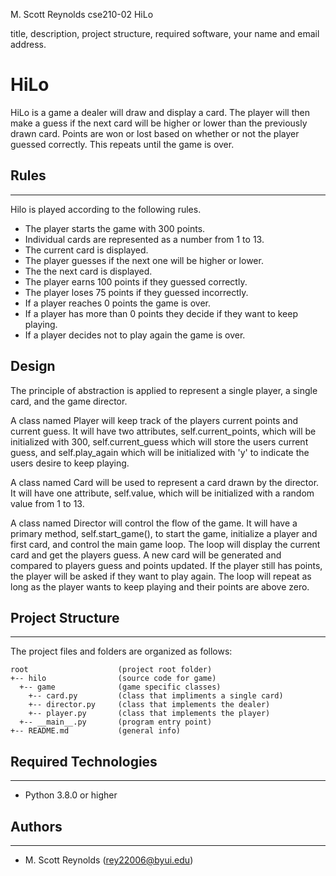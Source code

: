 M. Scott Reynolds
cse210-02
HiLo



title, description, project structure, required software, your name and email address.


# HiLo
HiLo is a game a dealer will draw and display a card. The player will then make a guess if the next card 
will be higher or lower than the previously drawn card. Points are won or lost based on whether or not
the player guessed correctly. This repeats until the game is over.

## Rules
---
Hilo is played according to the following rules.

- The player starts the game with 300 points.
- Individual cards are represented as a number from 1 to 13.
- The current card is displayed.
- The player guesses if the next one will be higher or lower.
- The the next card is displayed.
- The player earns 100 points if they guessed correctly.
- The player loses 75 points if they guessed incorrectly.
- If a player reaches 0 points the game is over.
- If a player has more than 0 points they decide if they want to keep playing.
- If a player decides not to play again the game is over.

## Design
The principle of abstraction is applied to represent a single player, a single card, and the game director. 

A class named Player will keep track of the players current points and current guess. It will have two attributes, self.current_points, which will be initialized with 300, self.current_guess which will store the users current guess, and self.play_again which will be initialized with 'y' to indicate the users desire to keep playing.

A class named Card will be used to represent a card drawn by the director. It will have one attribute, self.value, which will be initialized with a random value from 1 to 13.

A class named Director will control the flow of the game. It will have a primary method, self.start_game(), to start the game, initialize a player and first card, and control the main game loop. The loop will display the current card and get the players guess. A new card will be generated and compared to players guess and points updated. If the player still has points, the player will be asked if they want to play again. The loop will repeat as long as the player wants to keep playing and their points are above zero.

## Project Structure
---
The project files and folders are organized as follows:
```
root                    (project root folder)
+-- hilo                (source code for game)
  +-- game              (game specific classes)
    +-- card.py         (class that impliments a single card)
    +-- director.py     (class that implements the dealer)
    +-- player.py       (class that implements the player)
  +-- __main__.py       (program entry point)
+-- README.md           (general info)
```

## Required Technologies
---
* Python 3.8.0 or higher

## Authors
---
* M. Scott Reynolds (rey22006@byui.edu)
